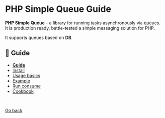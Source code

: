 PHP Simple Queue Guide
======================

**PHP Simple Queue** - a library for running tasks asynchronously via queues.
It is production ready, battle-tested a simple messaging solution for PHP.

It supports queues based on **DB**.

## :book: Guide

* **[Guide](./README.md)**
* [Install](./install.md)
* [Usage basics](./usage.md)
* [Example](./example.md)
* [Run consume](./run-consume.md)
* [Cookbook](./cookbook.md)


<br>

[Go back](https://github.com/nepster-web/php-simple-queue)